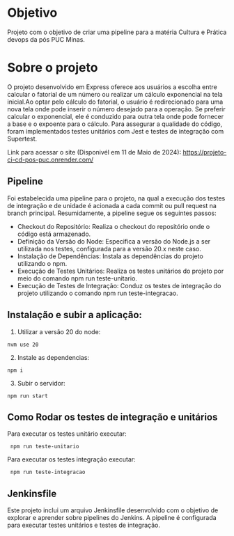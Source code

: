 # Objetivo

Projeto com o objetivo de criar uma pipeline para a matéria Cultura e Prática devops da pós PUC Minas.

# Sobre o projeto

O projeto desenvolvido em Express oferece aos usuários a escolha entre calcular o fatorial de um número ou realizar um cálculo exponencial na tela inicial.Ao optar pelo cálculo do fatorial, o usuário é redirecionado para uma nova tela onde pode inserir o número desejado para a operação. Se preferir calcular o exponencial, ele é conduzido para outra tela onde pode fornecer a base e o expoente para o cálculo. Para assegurar a qualidade do código, foram implementados testes unitários com Jest e testes de integração com Supertest.

Link para acessar o site (Disponivél em 11 de Maio de 2024): https://projeto-ci-cd-pos-puc.onrender.com/

## Pipeline

Foi estabelecida uma pipeline para o projeto, na qual a execução dos testes de integração e de unidade é acionada a cada commit ou pull request na branch principal. Resumidamente, a pipeline segue os seguintes passos:
* Checkout do Repositório: Realiza o checkout do repositório onde o código está armazenado.
* Definição da Versão do Node: Especifica a versão do Node.js a ser utilizada nos testes, configurada para a versão 20.x neste caso.
* Instalação de Dependências: Instala as dependências do projeto utilizando o npm.
* Execução de Testes Unitários: Realiza os testes unitários do projeto por meio do comando npm run teste-unitario.
* Execução de Testes de Integração: Conduz os testes de integração do projeto utilizando o comando npm run teste-integracao.


## Instalação e subir a aplicação:

1. Utilizar a versão 20 do node:

```
nvm use 20
```

2. Instale as dependencias:

```
npm i
```

3. Subir o servidor:
```
npm run start
``` 

## Como Rodar os testes de integração e unitários

Para executar os testes unitário executar:
```
 npm run teste-unitario
```

Para executar os testes integração executar:
```
 npm run teste-integracao
```
## Jenkinsfile

Este projeto inclui um arquivo Jenkinsfile desenvolvido com o objetivo de explorar e aprender sobre pipelines do Jenkins. A pipeline é configurada para executar testes unitários e testes de integração.
